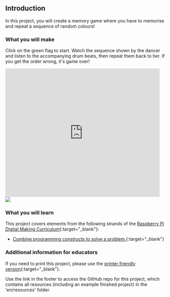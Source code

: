 ## Introduction

In this project, you will create a memory game where you have to memorise and repeat a sequence of random colours!

### What you will make

Click on the green flag to start. Watch the sequence shown by the dancer and listen to the accompanying drum beats, then repeat them back to her. If you get the order wrong, it's game over!

<div class="scratch-preview">
  <iframe allowtransparency="true" width="485" height="402" src="https://scratch.mit.edu/projects/embed/34874510/?autostart=false" frameborder="0"></iframe>
  <img src="images/colour-final.png">
</div>

### What you will learn

This project covers elements from the following strands of the [Raspberry Pi Digital Making Curriculum](http://rpf.io/curriculum){:target="_blank"}:

+ [Combine programming constructs to solve a problem.](https://www.raspberrypi.org/curriculum/programming/builder){:target="_blank"}


### Additional information for educators

If you need to print this project, please use the [printer friendly version](https://projects.raspberrypi.org/en/projects/memory/print){:target="_blank"}.

Use the link in the footer to access the GitHub repo for this project, which contains all resources (including an example finished project) in the 'en/resources' folder.
